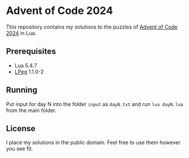 # Advent of Code 2024

This repository contains my solutions to the puzzles of [Advent of Code 2024](https://adventofcode.com/2024) in Lua.

## Prerequisites

* Lua 5.4.7
* [LPeg](https://www.inf.puc-rio.br/~roberto/lpeg/) 1.1.0-2

## Running

Put input for day N into the folder `input` as `dayN.txt` and run `lua dayN.lua`
from the main folder.

## License

I place my solutions in the public domain. Feel free to use them however you see fit.
